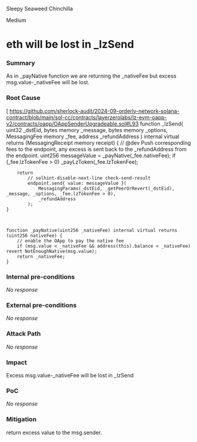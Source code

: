Sleepy Seaweed Chinchilla

Medium

# eth will be lost in _lzSend

### Summary

As in _payNative function we are returning the _nativeFee but excess msg.value-_nativeFee will be lost.

### Root Cause

 [
https://github.com/sherlock-audit/2024-09-orderly-network-solana-contract/blob/main/sol-cc/contracts/layerzerolabs/lz-evm-oapp-v2/contracts/oapp/OAppSenderUpgradeable.sol#L93
function _lzSend(
        uint32 _dstEid,
        bytes memory _message,
        bytes memory _options,
        MessagingFee memory _fee,
        address _refundAddress
    ) internal virtual returns (MessagingReceipt memory receipt) {
        // @dev Push corresponding fees to the endpoint, any excess is sent back to the _refundAddress from the endpoint.
        uint256 messageValue = _payNative(_fee.nativeFee);
        if (_fee.lzTokenFee > 0) _payLzToken(_fee.lzTokenFee);

        return
            // solhint-disable-next-line check-send-result
            endpoint.send{ value: messageValue }(
                MessagingParams(_dstEid, _getPeerOrRevert(_dstEid), _message, _options, _fee.lzTokenFee > 0),
                _refundAddress
            );
    }

   
    
    function _payNative(uint256 _nativeFee) internal virtual returns (uint256 nativeFee) {
        // enable the OApp to pay the native fee
        if (msg.value < _nativeFee && address(this).balance < _nativeFee) revert NotEnoughNative(msg.value);
        return _nativeFee;
    }

### Internal pre-conditions

_No response_

### External pre-conditions

_No response_

### Attack Path

_No response_

### Impact

Excess msg.value-_nativeFee will be lost in _lzSend

### PoC

_No response_

### Mitigation

return excess value to the msg.sender.